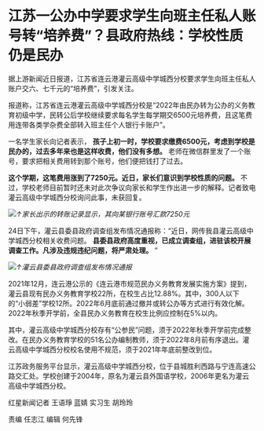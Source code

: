 # 江苏一公办中学要求学生向班主任私人账号转“培养费”？县政府热线：学校性质仍是民办

据上游新闻近日报道，江苏省连云港灌云高级中学城西分校要求学生向班主任私人账户交六、七千元的“培养费”，引发关注。

报道称，江苏省连云港灌云高级中学城西分校是“2022年由民办转为公办的义务教育初级中学，民转公后学校继续要求每名学生每学期交6500元培养费，且这笔费用连带各类学杂费全部转入班主任个人银行卡账户”。

一名学生家长向记者表示， **孩子上初一时，学校要求缴费6500元，考虑到学校是民办的，过去多年来也是这样收费，他们没有多想。**
老师在微信群里发了一个账号，要求把相关费用转到那个账号，他们便把钱打了过去。

**这个学期，这笔费用涨到了7250元。近日，家长们意识到学校性质的问题。**
不过，学校老师目前暂时还未对此次争议向家长和学生作出进一步的解释。记者致电灌云高级中学城西分校询问此事，未获回复。

![](https://inews.gtimg.com/news_bt/Ojf3haqYGvtiN3kyOV8lM_iym-pXUiKMoO4eWrsTQ8MEEAA/1000)_↑家长出示的转账记录显示，其向某银行账号汇款7250元_

24日下午，灌云县委县政府调查组发布情况通报称：“近日，网传我县灌云高级中学城西分校相关收费问题。
**县委县政府高度重视，已成立调查组，进驻该校开展调查工作。凡涉及违规违纪问题，将严肃处理。** ”

![](https://inews.gtimg.com/news_bt/OILZD_9RE3l5oyRZnhZvXzwscjCZe3Qfh5i4lMDcJaa44AA/1000)_↑灌云县委县政府调查组发布情况通报_

2021年12月，连云港公示的《连云港市规范民办义务教育发展实施方案》提到，灌云县现有民办义务教育学校22所，在校生占比12.88%。其中，300人以下的“小弱差”学校12所。2022年6月底前通过撤并或转公办等方式进行有效化解。2022年秋季开学前，全县民办义务教育在校生比例应控制在5%以内。

其中，灌云高级中学城西分校存有“公参民”问题，须于2022年秋季开学前完成整改。在民办义务教育学校的51名公办编制教师，须于2022年8月前有序退出。灌云高级中学城西分校校名使用不规范，须于2021年年底前整改到位。

江苏政务服务平台显示，灌云高级中学城西分校，位于县城胜利西路与宁连高速公路交汇处。学校创建于2004年，原名为灌云县外国语学校，2006年更名为灌云高级中学城西分校。

红星新闻记者 王语琤 蓝婧 实习生 胡玲玲

责编 任志江 编辑 何先锋

